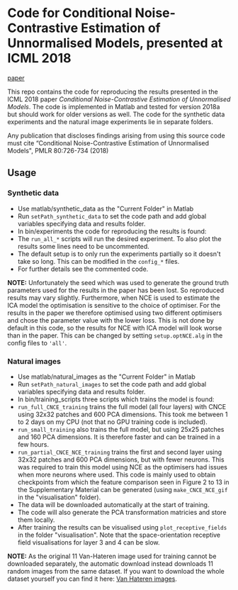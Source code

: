 # Code for Conditional Noise-Contrastive Estimation of Unnormalised Models, presented at ICML 2018
[paper](https://arxiv.org/abs/1806.03664 "Conditional Noise-Contrastive Estimation of Unnormalised Models, ICML 2018")

This repo contains the code for reproducing the results presented in the ICML 2018 
paper _Conditional Noise-Contrastive Estimation of Unnormalised Models_.
The code is implemented in Matlab and tested for version 2018a but should work 
for older versions as well. The code for the synthetic data experiments and the 
natural image experiments lie in separate folders.

Any publication that discloses findings arising from using this source code must 
cite “Conditional Noise-Contrastive Estimation of Unnormalised Models", PMLR 80:726-734 (2018)

## Usage

### Synthetic data
- Use matlab/synthetic_data as the "Current Folder" in Matlab
- Run `setPath_synthetic_data` to set the code path and add global variables specifying
data and results folder.
- In bin/experiments the code for reproducing the results is found:
- The `run_all_*` scripts will run the desired experiment. 
To also plot the results some lines need to be uncommented.
- The default setup is to only run the experiments partially so it doesn't take so long.
This can be modified in the `config_*` files.
- For further details see the commented code.

**NOTE:** Unfortunately the seed which was used to generate the ground truth 
parameters used for the results in the paper has been lost. So reproduced results 
may vary slightly.
Furthermore, when NCE is used to estimate the ICA model the optimisation is sensitive 
to the choice of optimiser. For the results in the paper we therefore optimised 
using two different optimisers and chose the parameter value with the lower loss.
This is not done by default in this code, so the results for NCE with ICA model 
will look worse than in the paper. This can be changed by setting `setup.optNCE.alg`
in the config files to `'all'`.

### Natural images
- Use matlab/natural_images as the "Current Folder" in Matlab
- Run `setPath_natural_images` to set the code path and add global variables specifying
data and results folder.
- In bin/training_scripts three scripts which trains the model is found:
- `run_full_CNCE_training` trains the full model (all four layers) with CNCE
using 32x32 patches and 600 PCA dimensions.
This took me between 1 to 2 days on my CPU (not that no GPU training code is 
included). 
- `run_small_training` also trains the full model, but using 25x25 patches and
160 PCA dimensions. It is therefore faster and can be trained in a few hours.
- `run_partial_CNCE_NCE_training` trains the first and second layer using 
32x32 patches and 600 PCA dimensions, but with fewer neurons. This was required
to train this model using NCE as the optimisers had issues when more neurons 
where used. This code is mainly used to obtain checkpoints from which the feature
comparison seen in Figure 2 to 13 in the Supplementary Material can be generated
(using `make_CNCE_NCE_gif` in the "visualisation" folder).
- The data will be downloaded automatically at the start of training.
- The code will also generate the PCA transformation matricies and store them locally.
- After training the results can be visualised using `plot_receptive_fields` in the 
folder "visualisation". Note that the space-orientation receptive field visualisations 
for layer 3 and 4 can be slow.

**NOTE:** As the original 11 Van-Hateren image used for training cannot be downloaded
separately, the automatic download instead downloads 11 random images from the same 
dataset. If you want to download the whole dataset yourself you can find it here:
[Van Hateren images](http://pirsquared.org/research/vhatdb/full/).


